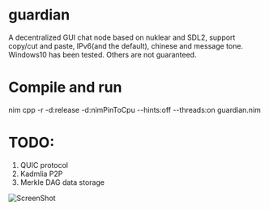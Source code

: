 # guardian
A decentralized GUI chat node based on nuklear and SDL2, support copy/cut and paste, IPv6(and the default), chinese and message tone. Windows10 has been tested. Others are not guaranteed.

# Compile and run
nim cpp -r -d:release -d:nimPinToCpu --hints:off --threads:on guardian.nim

# TODO:
1. QUIC protocol
2. Kadmlia P2P
3. Merkle DAG data storage

![ScreenShot](https://files.gitter.im/nim-lang/Nim/t5Va/image.png)